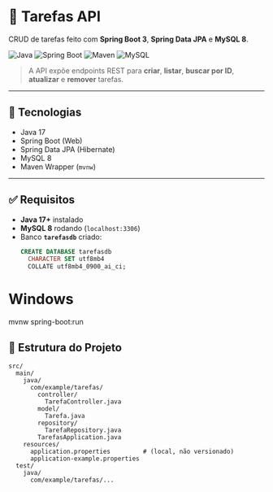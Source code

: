 # 🚀 Tarefas API

CRUD de tarefas feito com **Spring Boot 3**, **Spring Data JPA** e **MySQL 8**.

![Java](https://img.shields.io/badge/Java-17-007396?logo=openjdk)
![Spring Boot](https://img.shields.io/badge/Spring%20Boot-3.x-6DB33F?logo=springboot)
![Maven](https://img.shields.io/badge/Maven-Wrapper-C71A36?logo=apachemaven)
![MySQL](https://img.shields.io/badge/MySQL-8.0-4479A1?logo=mysql)

> A API expõe endpoints REST para **criar**, **listar**, **buscar por ID**, **atualizar** e **remover** tarefas.

---

## 🧰 Tecnologias
- Java 17
- Spring Boot (Web)
- Spring Data JPA (Hibernate)
- MySQL 8
- Maven Wrapper (`mvnw`)

---

## ✅ Requisitos
- **Java 17+** instalado
- **MySQL 8** rodando (`localhost:3306`)
- Banco **`tarefasdb`** criado:
  ```sql
  CREATE DATABASE tarefasdb
    CHARACTER SET utf8mb4
    COLLATE utf8mb4_0900_ai_ci;
# Windows
mvnw spring-boot:run


## 📁 Estrutura do Projeto

```text
src/
  main/
    java/
      com/example/tarefas/
        controller/
          TarefaController.java
        model/
          Tarefa.java
        repository/
          TarefaRepository.java
        TarefasApplication.java
    resources/
      application.properties         # (local, não versionado)
      application-example.properties
  test/
    java/
      com/example/tarefas/...

